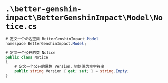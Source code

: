 # `.\better-genshin-impact\BetterGenshinImpact\Model\Notice.cs`

```cs
# 定义一个命名空间 BetterGenshinImpact.Model
﻿namespace BetterGenshinImpact.Model;

# 定义一个公开的类 Notice
public class Notice
{
    # 定义一个公开的属性 Version，初始值为空字符串
    public string Version { get; set; } = string.Empty;
}
```